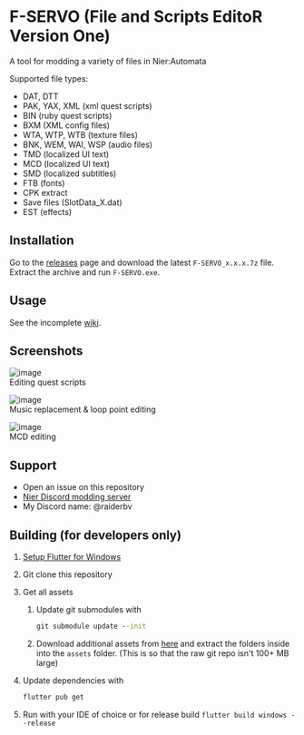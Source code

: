 # F-SERVO (File and Scripts EditoR Version One)

A tool for modding a variety of files in Nier:Automata

Supported file types:
- DAT, DTT
- PAK, YAX, XML (xml quest scripts)
- BIN (ruby quest scripts)
- BXM (XML config files)
- WTA, WTP, WTB (texture files)
- BNK, WEM, WAI, WSP (audio files)
- TMD (localized UI text)
- MCD (localized UI text)
- SMD (localized subtitles)
- FTB (fonts)
- CPK extract
- Save files (SlotData_X.dat)
- EST (effects)

## Installation

Go to the [releases](https://github.com/ArthurHeitmann/F-SERVO/releases) page and download the latest `F-SERVO_x.x.x.7z` file. Extract the archive and run `F-SERVO.exe`.

## Usage

See the incomplete [wiki](https://github.com/ArthurHeitmann/F-SERVO/wiki/Getting-Started).

## Screenshots

![image](https://user-images.githubusercontent.com/37270165/221270764-b10a7810-f704-47c6-9b1b-fe652d00ee05.png)  
Editing quest scripts

![image](https://user-images.githubusercontent.com/37270165/222829431-4c1f1123-f6a5-48bc-b211-07cd5126658b.png)  
Music replacement & loop point editing

![image](https://github.com/ArthurHeitmann/F-SERVO/assets/37270165/36770284-fb7d-4293-9656-d64e28f3e74f)  
MCD editing

## Support

- Open an issue on this repository
- [Nier Discord modding server](https://discord.gg/ngAK7rT)
- My Discord name: @raiderbv

## Building (for developers only)

1. [Setup Flutter for Windows](https://docs.flutter.dev/get-started/install/windows)

2. Git clone this repository

3. Get all assets
   1. Update git submodules with
      ```bat
      git submodule update --init
      ```
   2. Download additional assets from [here](https://github.com/ArthurHeitmann/F-SERVO/releases/tag/assetsV0.7.0%2Bmgrr) and extract the folders inside into the `assets` folder. (This is so that the raw git repo isn't 100+ MB large)

4. Update dependencies with
   ```bat
   flutter pub get
   ```

5. Run with your IDE of choice or for release build `flutter build windows --release`
